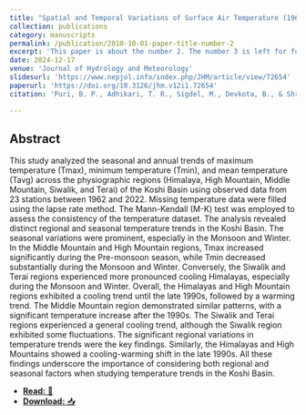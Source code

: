 ```yaml
---
title: "Spatial and Temporal Variations of Surface Air Temperature (1962–2022) across Physiographic Regions in the Koshi Basin, Nepal"
collection: publications
category: manuscripts
permalink: /publication/2010-10-01-paper-title-number-2
excerpt: 'This paper is about the number 2. The number 3 is left for future work.'
date: 2024-12-17
venue: 'Journal of Hydrology and Meteorology'
slidesurl: 'https://www.nepjol.info/index.php/JHM/article/view/72654'
paperurl: 'https://doi.org/10.3126/jhm.v12i1.72654'
citation: 'Puri, B. P., Adhikari, T. R., Sigdel, M., Devkota, B., & Shrestha, S. (2024). Spatial and Temporal Variations of Surface Air Temperature (1962–2022) across Physiographic Regions in the Koshi Basin, Nepal. Journal of Hydrology and Meteorology, 12(1), 46–57. https://doi.org/10.3126/jhm.v12i1.72654'

---
```


## Abstract

This study analyzed the seasonal and annual trends of maximum temperature (Tmax), minimum temperature (Tmin), and mean temperature (Tavg) across the physiographic regions (Himalaya, High Mountain, Middle Mountain, Siwalik, and Terai) of the Koshi Basin using observed data from 23 stations between 1962 and 2022. Missing temperature data were filled using the lapse rate method. The Mann-Kendall (M-K) test was employed to assess the consistency of the temperature dataset. The analysis revealed distinct regional and seasonal temperature trends in the Koshi Basin. The seasonal variations were prominent, especially in the Monsoon and Winter. In the Middle Mountain and High Mountain regions, Tmax increased significantly during the Pre-monsoon season, while Tmin decreased substantially during the Monsoon and Winter. Conversely, the Siwalik and Terai regions experienced more pronounced cooling Himalayas, especially during the Monsoon and Winter. Overall, the Himalayas and High Mountain regions exhibited a cooling trend until the late 1990s, followed by a warming trend. The Middle Mountain region demonstrated similar patterns, with a significant temperature increase after the 1990s. The Siwalik and Terai regions experienced a general cooling trend, although the Siwalik region exhibited some fluctuations. The significant regional variations in temperature trends were the key findings. Similarly, the Himalayas and High Mountains showed a cooling-warming shift in the late 1990s. All these findings underscore the importance of considering both regional and seasonal factors when studying temperature trends in the Koshi Basin.

- [**Read:** 📖](https://www.nepjol.info/index.php/JHM/article/view/72654)
- [**Download:** 📥](https://www.nepjol.info/index.php/JHM/article/view/72654/55428)

